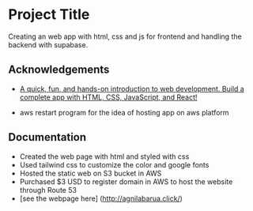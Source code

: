 # Project Title

Creating an web app with html, css and js for frontend and handling the backend with supabase.




## Acknowledgements

 - [A quick, fun, and hands-on introduction to web development. Build a complete app with HTML, CSS, JavaScript, and React!](https://ibmcsr.udemy.com/course/full-stack-crash-course/learn/lecture/35198538#overview)

 - aws restart program for the idea of hosting app on aws platform



## Documentation

- Created the web page with html and styled with css
- Used tailwind css to customize the color and google fonts
- Hosted the static web on S3 bucket in AWS
- Purchased $3 USD to register domain in AWS to host the website through Route 53
- [see the webpage here] (http://agnilabarua.click/)
